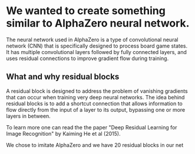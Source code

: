 # We wanted to create something similar to AlphaZero neural network.
The neural network used in AlphaZero is a type of convolutional neural network (CNN) that is specifically designed to process board game states. It has multiple convolutional layers followed by fully connected layers, and uses residual connections to improve gradient flow during training.




## What and why residual blocks

A residual block is designed to address the problem of vanishing gradients that can occur when training very deep neural networks. 
The idea behind residual blocks is to add a shortcut connection that allows information to flow directly from the input of a layer to its output, 
bypassing one or more layers in between.
    
To learn more one can read the the paper "Deep Residual Learning for Image Recognition" by Kaiming He et al (2015).

We chose to imitate AlphaZero and we have 20 residual blocks in our net




